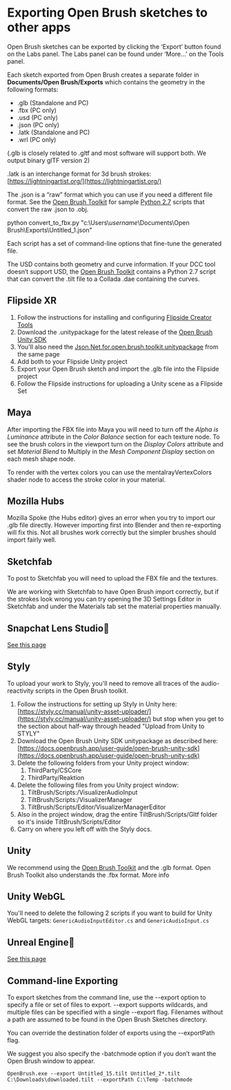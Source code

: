 # Exporting Open Brush sketches to other apps

Open Brush sketches can be exported by clicking the ‘Export’ button found on the Labs panel. The Labs panel can be found under ‘More…’ on the Tools panel.

Each sketch exported from Open Brush creates a separate folder in **Documents/Open Brush/Exports** which contains the geometry in the following formats:

* .glb (Standalone and PC)
* .fbx (PC only)
* .usd (PC only)
* .json (PC only)
* .latk (Standalone and PC)
* .wrl (PC only)

(.glb is closely related to .gltf and most software will support both. We output binary glTF version 2)

.latk is an interchange format for 3d brush strokes: [https://lightningartist.org/](https://lightningartist.org/)

The .json is a “raw” format which you can use if you need a different file format. See the [Open Brush Toolkit](https://github.com/icosa-foundation/open-brush-toolkit) for sample [Python 2.7](https://www.python.org/download/releases/2.7/) scripts that convert the raw .json to .obj.

python convert\_to\_fbx.py "c:\Users\\_username_\Documents\Open Brush\Exports\Untitled\_1.json"

Each script has a set of command-line options that fine-tune the generated file.

The USD contains both geometry and curve information. If your DCC tool doesn’t support USD, the [Open Brush Toolkit](https://github.com/icosa-foundation/open-brush-toolkit) contains a Python 2.7 script that can convert the .tilt file to a Collada .dae containing the curves.

## Flipside XR

1. Follow the instructions for installing and configuring [Flipside Creator Tools](https://www.flipsidexr.com/docs/2023.1/creator-tools/getting-started)
2. Download the .unitypackage for the latest release of the [Open Brush Unity SDK](../open-brush-unity-sdk.md#\_iqjwk94xwdgd)
3. You'll also need the [Json.Net.for.open.brush.toolkit.unitypackage](https://github.com/icosa-foundation/open-brush-toolkit/releases/download/v24.0.0/Json.Net.for.open.brush.toolkit.unitypackage)  from the same page
4. Add both to your Flipside Unity project
5. Export your Open Brush sketch and import the .glb file into the Flipside project
6. Follow the Flipside instructions for uploading a Unity scene as a Flipside Set

## Maya <a href="#maya" id="maya"></a>

After importing the FBX file into Maya you will need to turn off the _Alpha is Luminance_ attribute in the _Color Balance_ section for each texture node. To see the brush colors in the viewport turn on the _Display Colors_ attribute and set _Material Blend_ to Multiply in the _Mesh Component Display_ section on each mesh shape node.

To render with the vertex colors you can use the mentalrayVertexColors shader node to access the stroke color in your material.

## Mozilla Hubs

Mozilla Spoke (the Hubs editor) gives an error when you try to import our .glb file directly. However importing first into Blender and then re-exporting will fix this. Not all brushes work correctly but the simpler brushes should import fairly well.

## Sketchfab <a href="#sketchfab" id="sketchfab"></a>

To post to Sketchfab you will need to upload the FBX file and the textures.

We are working with Sketchfab to have Open Brush import correctly, but if the strokes look wrong you can try opening the 3D Settings Editor in Sketchfab and under the Materials tab set the material properties manually.

## Snapchat Lens Studio🔗

[See this page](./#snapchat-lens-studio)

## Styly

To upload your work to Styly, you'll need to remove all traces of the audio-reactivity scripts in the Open Brush toolkit.

1. Follow the instructions for setting up Styly in Unity here: [https://styly.cc/manual/unity-asset-uploader/](https://styly.cc/manual/unity-asset-uploader/) but stop when you get to the section about half-way through headed "Upload from Unity to STYLY"
2. Download the Open Brush Unity SDK unitypackage as described here: [https://docs.openbrush.app/user-guide/open-brush-unity-sdk](https://docs.openbrush.app/user-guide/open-brush-unity-sdk)
3. Delete the following folders from your Unity project window:
   1. ThirdParty/CSCore
   2. ThirdParty/Reaktion
4. Delete the following files from you Unity project window:
   1. TiltBrush/Scripts:/VisualizerAudioInput
   2. TiltBrush/Scripts:/VisualizerManager
   3. TiltBrush/Scripts/Editor/VisualizerManagerEditor
5. Also in the project window, drag the entire TiltBrush/Scripts/Gltf folder so it's inside TiltBrush/Scripts/Editor
6. Carry on where you left off with the Styly docs.

## Unity <a href="#unity" id="unity"></a>

We recommend using the [Open Brush Toolkit](../open-brush-unity-sdk.md) and the .glb format. Open Brush Toolkit also understands the .fbx format. More info

## Unity WebGL

You'll need to delete the following 2 scripts if you want to build for Unity WebGL targets: `GenericAudioInputEditor.cs` and `GenericAudioInput.cs`&#x20;

## Unreal Engine🔗

[See this page](./#unreal-engine)

## Command-line Exporting <a href="#command-line-exporting" id="command-line-exporting"></a>

To export sketches from the command line, use the --export option to specify a file or set of files to export. --export supports wildcards, and multiple files can be specified with a single --export flag. Filenames without a path are assumed to be found in the Open Brush Sketches directory.

You can override the destination folder of exports using the --exportPath flag.

We suggest you also specify the -batchmode option if you don’t want the Open Brush window to appear.

```
OpenBrush.exe --export Untitled_15.tilt Untitled_2*.tilt C:\Downloads\downloaded.tilt --exportPath C:\Temp -batchmode
```
